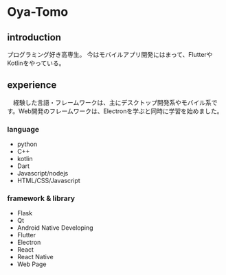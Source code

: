 # Oya-Tomo
## introduction
 プログラミング好き高専生。
 今はモバイルアプリ開発にはまって、FlutterやKotlinをやっている。

## experience
　経験した言語・フレームワークは、主にデスクトップ開発系やモバイル系です。Web開発のフレームワークは、Electronを学ぶと同時に学習を始めました。
### language
- python
- C++
- kotlin
- Dart
- Javascript/nodejs
- HTML/CSS/Javascript

### framework & library
- Flask
- Qt
- Android Native Developing
- Flutter
- Electron
- React
- React Native
- Web Page
